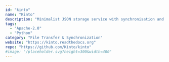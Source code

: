 ```yaml
---
id: "kinto"
name: "Kinto"
description: "Minimalist JSON storage service with synchronisation and sharing abilities."
tags:
  - "Apache-2.0"
  - "Python"
category: "File Transfer & Synchronization"
website: "https://kinto.readthedocs.org"
repo: "https://github.com/Kinto/kinto"
#image: "/placeholder.svg?height=300&width=400"
---
```


